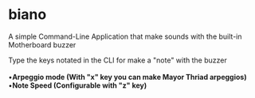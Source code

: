 # biano
A simple Command-Line Application that make sounds with the built-in Motherboard buzzer

Type the keys notated in the CLI for make a "note" with the buzzer<br />
<br />
•**Arpeggio mode (With "x" key you can make Mayor Thriad arpeggios)**<br />
•**Note Speed (Configurable with "z" key)**<br />
